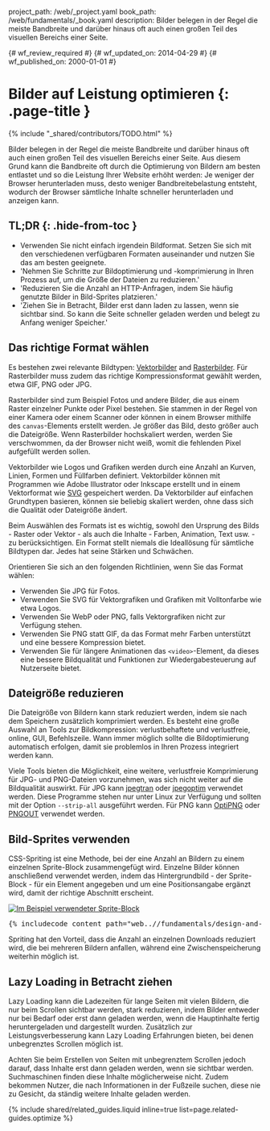 project_path: /web/_project.yaml
book_path: /web/fundamentals/_book.yaml
description: Bilder belegen in der Regel die meiste Bandbreite und darüber hinaus oft auch einen großen Teil des visuellen Bereichs einer Seite.

{# wf_review_required #}
{# wf_updated_on: 2014-04-29 #}
{# wf_published_on: 2000-01-01 #}

# Bilder auf Leistung optimieren {: .page-title }

{% include "_shared/contributors/TODO.html" %}



Bilder belegen in der Regel die meiste Bandbreite und darüber hinaus oft auch einen großen Teil des visuellen Bereichs einer Seite. Aus diesem Grund kann die Bandbreite oft durch die Optimierung von Bildern am besten entlastet und so die Leistung Ihrer Website erhöht werden: Je weniger der Browser herunterladen muss, desto weniger Bandbreitebelastung entsteht, wodurch der Browser sämtliche Inhalte schneller herunterladen und anzeigen kann.


## TL;DR {: .hide-from-toc }
- Verwenden Sie nicht einfach irgendein Bildformat. Setzen Sie sich mit den verschiedenen verfügbaren Formaten auseinander und nutzen Sie das am besten geeignete.
- 'Nehmen Sie Schritte zur Bildoptimierung und -komprimierung in Ihren Prozess auf, um die Größe der Dateien zu reduzieren.'
- 'Reduzieren Sie die Anzahl an HTTP-Anfragen, indem Sie häufig genutzte Bilder in Bild-Sprites platzieren.'
- 'Ziehen Sie in Betracht, Bilder erst dann laden zu lassen, wenn sie sichtbar sind. So kann die Seite schneller geladen werden und belegt zu Anfang weniger Speicher.'


## Das richtige Format wählen

Es bestehen zwei relevante Bildtypen: [Vektorbilder](http://de.wikipedia.org/wiki/Vektorgrafik) and [Rasterbilder](http://de.wikipedia.org/wiki/Rastergrafik). Für Rasterbilder muss zudem das richtige Kompressionsformat gewählt werden, etwa GIF, PNG oder JPG.

Rasterbilder sind zum Beispiel Fotos und andere Bilder, die aus einem Raster einzelner Punkte oder Pixel bestehen. Sie stammen in der Regel von einer Kamera oder einem Scanner oder können in einem Browser mithilfe des `canvas`-Elements erstellt werden. Je größer das Bild, desto größer auch die Dateigröße. Wenn Rasterbilder hochskaliert werden, werden Sie verschwommen, da der Browser nicht weiß, womit die fehlenden Pixel aufgefüllt werden sollen.

Vektorbilder wie Logos und Grafiken werden durch eine Anzahl an Kurven, Linien, Formen und Füllfarben definiert. Vektorbilder können mit Programmen wie Adobe Illustrator oder Inkscape erstellt und in einem Vektorformat wie [SVG](http://css-tricks.com/using-svg/) gespeichert werden. Da Vektorbilder auf einfachen Grundtypen basieren, können sie beliebig skaliert werden, ohne dass sich die Qualität oder Dateigröße ändert.

Beim Auswählen des Formats ist es wichtig, sowohl den Ursprung des Bilds - Raster oder Vektor - als auch die Inhalte - Farben, Animation, Text usw. - zu berücksichtigen. Ein Format stellt niemals die Ideallösung für sämtliche Bildtypen dar. Jedes hat seine Stärken und Schwächen.

Orientieren Sie sich an den folgenden Richtlinien, wenn Sie das Format wählen:

* Verwenden Sie JPG für Fotos.
* Verwenden Sie SVG für Vektorgrafiken und Grafiken mit Volltonfarbe wie etwa Logos.
* Verwenden Sie WebP oder PNG, falls Vektorgrafiken nicht zur Verfügung stehen.
* Verwenden Sie PNG statt GIF, da das Format mehr Farben unterstützt und eine bessere Kompression bietet.
* Verwenden Sie für längere Animationen das `<video>`-Element, da dieses eine bessere Bildqualität und Funktionen zur Wiedergabesteuerung auf Nutzerseite bietet.

## Dateigröße reduzieren

Die Dateigröße von Bildern kann stark reduziert werden, indem sie nach dem Speichern zusätzlich komprimiert werden. Es besteht eine große Auswahl an Tools zur Bildkompression: verlustbehaftete und verlustfreie, online, GUI, Befehlszeile. Wann immer möglich sollte die Bildoptimierung automatisch erfolgen, damit sie problemlos in Ihren Prozess integriert werden kann.

Viele Tools bieten die Möglichkeit, eine weitere, verlustfreie Komprimierung für JPG- und PNG-Dateien vorzunehmen, was sich nicht weiter auf die Bildqualität auswirkt. Für JPG kann [jpegtran](http://jpegclub.org/) oder [jpegoptim](http://freshmeat.net/projects/jpegoptim/) verwendet werden. Diese Programme stehen nur unter Linux zur Verfügung und sollten mit der Option `--strip-all` ausgeführt werden. Für PNG kann [OptiPNG](http://optipng.sourceforge.net/) oder [PNGOUT](http://www.advsys.net/ken/util/pngout.htm) verwendet werden.

## Bild-Sprites verwenden

CSS-Spriting ist eine Methode, bei der eine Anzahl an Bildern zu einem einzelnen Sprite-Block zusammengefügt wird. Einzelne Bilder können anschließend verwendet werden, indem das Hintergrundbild - der Sprite-Block - für ein Element angegeben und um eine Positionsangabe ergänzt wird, damit der richtige Abschnitt erscheint.

<a href="https://googlesamples.github.io/web-fundamentals/samples/../fundamentals/design-and-ui/media/images/image-sprite.html"><img src="img/sprite-sheet.png" class="center" alt="Im Beispiel verwendeter Sprite-Block"></a>
<pre class="prettyprint">
{% includecode content_path="web..//fundamentals/design-and-ui/media/images/_code/image-sprite.html" region_tag="sprite" lang=css %}
</pre>

Spriting hat den Vorteil, dass die Anzahl an einzelnen Downloads reduziert wird, die bei mehreren Bildern anfallen, während eine Zwischenspeicherung weiterhin möglich ist.

## Lazy Loading in Betracht ziehen

Lazy Loading kann die Ladezeiten für lange Seiten mit vielen Bildern, die nur beim Scrollen sichtbar werden, stark reduzieren, indem Bilder entweder nur bei Bedarf oder erst dann geladen werden, wenn die Hauptinhalte fertig heruntergeladen und dargestellt wurden. Zusätzlich zur Leistungsverbesserung kann Lazy Loading Erfahrungen bieten, bei denen unbegrenztes Scrollen möglich ist.

Achten Sie beim Erstellen von Seiten mit unbegrenztem Scrollen jedoch darauf, dass Inhalte erst dann geladen werden, wenn sie sichtbar werden. Suchmaschinen finden diese Inhalte möglicherweise nicht. Zudem bekommen Nutzer, die nach Informationen in der Fußzeile suchen, diese nie zu Gesicht, da ständig weitere Inhalte geladen werden.

{% include shared/related_guides.liquid inline=true list=page.related-guides.optimize %}




